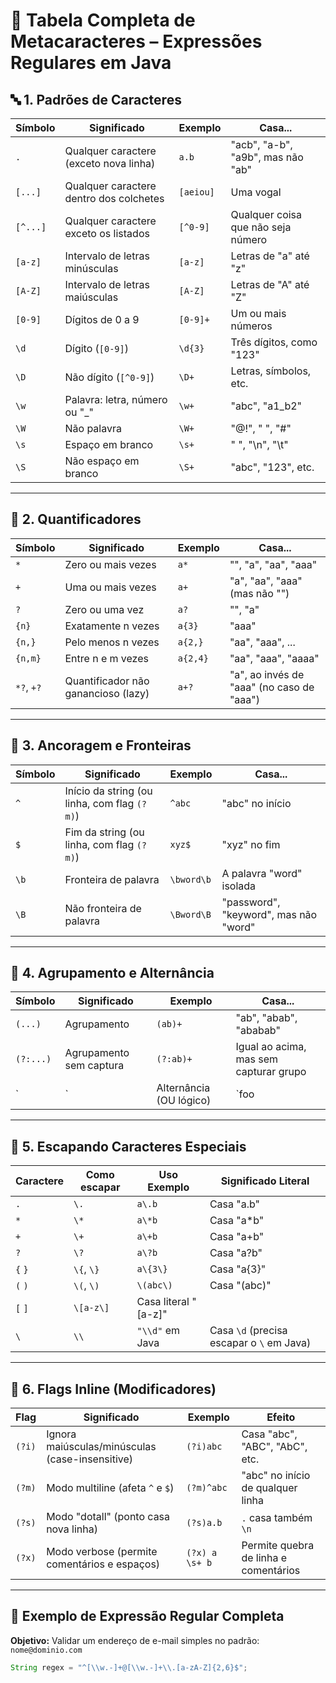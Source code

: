 # 📘 Tabela Completa de Metacaracteres – Expressões Regulares em Java

## 🔤 1. Padrões de Caracteres

| Símbolo       | Significado                                   | Exemplo      | Casa...                                 |
|---------------|-----------------------------------------------|--------------|------------------------------------------|
| `.`           | Qualquer caractere (exceto nova linha)        | `a.b`        | "acb", "a-b", "a9b", mas não "ab"        |
| `[...]`       | Qualquer caractere dentro dos colchetes       | `[aeiou]`    | Uma vogal                                |
| `[^...]`      | Qualquer caractere exceto os listados         | `[^0-9]`     | Qualquer coisa que não seja número       |
| `[a-z]`       | Intervalo de letras minúsculas                | `[a-z]`      | Letras de "a" até "z"                    |
| `[A-Z]`       | Intervalo de letras maiúsculas                | `[A-Z]`      | Letras de "A" até "Z"                    |
| `[0-9]`       | Dígitos de 0 a 9                              | `[0-9]+`     | Um ou mais números                       |
| `\d`          | Dígito (`[0-9]`)                              | `\d{3}`      | Três dígitos, como "123"                 |
| `\D`          | Não dígito (`[^0-9]`)                         | `\D+`        | Letras, símbolos, etc.                   |
| `\w`          | Palavra: letra, número ou "_"                 | `\w+`        | "abc", "a1_b2"                           |
| `\W`          | Não palavra                                   | `\W+`        | "@!", " ", "#"                           |
| `\s`          | Espaço em branco                              | `\s+`        | " ", "\n", "\t"                          |
| `\S`          | Não espaço em branco                          | `\S+`        | "abc", "123", etc.                       |

---

## 🔢 2. Quantificadores

| Símbolo     | Significado                                       | Exemplo      | Casa...                                  |
|-------------|---------------------------------------------------|--------------|-------------------------------------------|
| `*`         | Zero ou mais vezes                                | `a*`         | "", "a", "aa", "aaa"                      |
| `+`         | Uma ou mais vezes                                 | `a+`         | "a", "aa", "aaa" (mas não "")             |
| `?`         | Zero ou uma vez                                   | `a?`         | "", "a"                                   |
| `{n}`       | Exatamente n vezes                                | `a{3}`       | "aaa"                                     |
| `{n,}`      | Pelo menos n vezes                                | `a{2,}`      | "aa", "aaa", ...                          |
| `{n,m}`     | Entre n e m vezes                                 | `a{2,4}`     | "aa", "aaa", "aaaa"                       |
| `*?`, `+?`  | Quantificador não ganancioso (lazy)               | `a+?`        | "a", ao invés de "aaa" (no caso de "aaa") |

---

## 📍 3. Ancoragem e Fronteiras

| Símbolo     | Significado                                       | Exemplo      | Casa...                                  |
|-------------|---------------------------------------------------|--------------|-------------------------------------------|
| `^`         | Início da string (ou linha, com flag `(?m)`)      | `^abc`       | "abc" no início                          |
| `$`         | Fim da string (ou linha, com flag `(?m)`)         | `xyz$`       | "xyz" no fim                             |
| `\b`        | Fronteira de palavra                              | `\bword\b`   | A palavra "word" isolada                 |
| `\B`        | Não fronteira de palavra                          | `\Bword\B`   | "password", "keyword", mas não "word"    |

---

## 🔁 4. Agrupamento e Alternância

| Símbolo     | Significado                                       | Exemplo           | Casa...                                        |
|-------------|---------------------------------------------------|-------------------|------------------------------------------------|
| `(...)`     | Agrupamento                                       | `(ab)+`           | "ab", "abab", "ababab"                         |
| `(?:...)`   | Agrupamento sem captura                           | `(?:ab)+`         | Igual ao acima, mas sem capturar grupo        |
| `|`         | Alternância (OU lógico)                           | `foo|bar`         | "foo" ou "bar"                                 |

---

## 🧷 5. Escapando Caracteres Especiais

| Caractere     | Como escapar   | Uso Exemplo     | Significado Literal     |
|---------------|----------------|------------------|--------------------------|
| `.`           | `\.`           | `a\.b`           | Casa "a.b"               |
| `*`           | `\*`           | `a\*b`           | Casa "a*b"               |
| `+`           | `\+`           | `a\+b`           | Casa "a+b"               |
| `?`           | `\?`           | `a\?b`           | Casa "a?b"               |
| `{` `}`       | `\{`, `\}`     | `a\{3\}`         | Casa "a{3}"              |
| `(` `)`       | `\(`, `\)`     | `\(abc\)`        | Casa "(abc)"             |
| `[` `]`       | `\[a-z\]`      | Casa literal "[a-z]" |
| `\`           | `\\`           | `"\\d"` em Java  | Casa `\d` (precisa escapar o `\` em Java)     |

---

## 🏁 6. Flags Inline (Modificadores)

| Flag      | Significado                                     | Exemplo           | Efeito                                |
|-----------|-------------------------------------------------|-------------------|----------------------------------------|
| `(?i)`    | Ignora maiúsculas/minúsculas (case-insensitive) | `(?i)abc`         | Casa "abc", "ABC", "AbC", etc.         |
| `(?m)`    | Modo multiline (afeta `^` e `$`)                | `(?m)^abc`        | "abc" no início de qualquer linha      |
| `(?s)`    | Modo "dotall" (ponto casa nova linha)           | `(?s)a.b`         | `.` casa também `\n`                   |
| `(?x)`    | Modo verbose (permite comentários e espaços)     | `(?x) a \s+ b`    | Permite quebra de linha e comentários  |

---

## 🧪 Exemplo de Expressão Regular Completa

**Objetivo:** Validar um endereço de e-mail simples no padrão: `nome@dominio.com`

```java
String regex = "^[\\w.-]+@[\\w.-]+\\.[a-zA-Z]{2,6}$";
